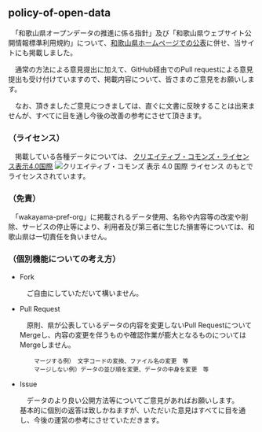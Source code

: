 ## policy-of-open-data

　「和歌山県オープンデータの推進に係る指針」及び「和歌山県ウェブサイト公開情報標準利用規約」について、[和歌山県ホームページでの公表](http://www.pref.wakayama.lg.jp/prefg/020400/opendata/opendata_policy.html)に併せ、当サイトにも掲載しました。

　通常の方法による意見提出に加えて、GitHub経由でのPull requestによる意見提出も受け付けていますので、掲載内容について、皆さまのご意見をお願いします。

　なお、頂きましたご意見につきましては、直ぐに文書に反映することは出来ませんが、すべてに目を通し今後の改善の参考にさせて頂きます。

### （ライセンス）

　掲載している各種データについては、
[クリエイティブ・コモンズ・ライセンス表示4.0国際](https://creativecommons.org/licenses/by/4.0/deed.ja)
![クリエイティブ・コモンズ 表示 4.0 国際 ライセンス](https://licensebuttons.net/l/by/4.0/88x31.png)
のもとでライセンスされています。

### （免責）

　「wakayama-pref-org」に掲載されるデータ使用、名称や内容等の改変や削除、サービスの停止等により、利用者及び第三者に生じた損害等については、和歌山県は一切責任を負いません。

### （個別機能についての考え方）

- Fork

    　ご自由にしていただいて構いません。

- Pull Request

    　原則、県が公表しているデータの内容を変更しないPull RequestについてMergeし、内容の変更を伴うものや確認作業が膨大となるものについてはMergeしません。

          マージする例）　文字コードの変換、ファイル名の変更　等
          マージしない例）データの並び順を変更、データの中身を変更　等

- Issue

    　データのより良い公開方法等についてご意見があればお願いします。<br />
    基本的に個別の返答は致しかねますが、いただいた意見はすべてに目を通し、今後の運営の参考にさせていただきます。
